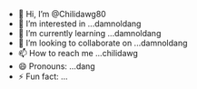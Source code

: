 - 👋 Hi, I’m @Chilidawg80
- 👀 I’m interested in ...damnoldang
- 🌱 I’m currently learning ...damnoldang
- 💞️ I’m looking to collaborate on ...damnoldang
- 📫 How to reach me ...chilidawg
- 😄 Pronouns: ...dang
- ⚡ Fun fact: ...

<!---
Chilidawg80/Chilidawg80 is a ✨ special ✨ repository because its `README.md` (this file) appears on your GitHub profile.
You can click the Preview link to take a look at your changes.
--->
